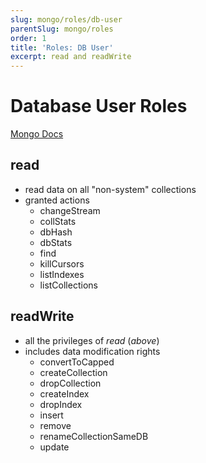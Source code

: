 ```yaml
---
slug: mongo/roles/db-user
parentSlug: mongo/roles
order: 1
title: 'Roles: DB User'
excerpt: read and readWrite
---
```


# Database User Roles

[Mongo Docs](https://docs.mongodb.com/v5.0/reference/built-in-roles/)

## read

- read data on all "non-system" collections
- granted actions
  - changeStream
  - collStats
  - dbHash
  - dbStats
  - find
  - killCursors
  - listIndexes
  - listCollections

## readWrite

- all the privileges of _read_ (_above_)
- includes data modification rights
  - convertToCapped
  - createCollection
  - dropCollection
  - createIndex
  - dropIndex
  - insert
  - remove
  - renameCollectionSameDB
  - update
